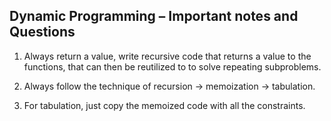 ## Dynamic Programming – Important notes and Questions

1) Always return a value, write recursive code that returns a value to the functions, that can then be reutilized to to solve repeating subproblems. <br>

2) Always follow the technique of recursion -> memoization -> tabulation. <br>

3) For tabulation, just copy the memoized code with all the constraints. <br> 

